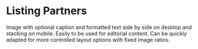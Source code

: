 # Listing Partners

Image with optional caption and formatted text side by side on desktop and stacking on mobile. Easily to be used for editorial content. Can be quickly adapted for more controlled layout options with fixed image ratios.
